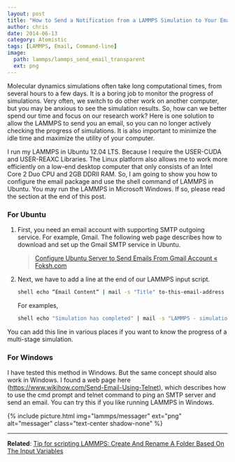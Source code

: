 ```yaml
---
layout: post
title: "How to Send a Notification from a LAMMPS Simulation to Your Email"
author: chris
date: 2014-06-13
category: Atomistic
tags: [LAMMPS, Email, Command-line]
image:
  path: lammps/lammps_send_email_transparent
  ext: png
---
```


Molecular dynamics simulations often take long computational times, from several hours to a few days. It is a boring job to monitor the progress of simulations. Very often, we switch to do other work on another computer, but you may be anxious to see the simulation results. So, how can we better spend our time and focus on our research work? Here is one solution to allow the LAMMPS to send you an email, so you can no longer actively checking the progress of simulations. It is also important to minimize the idle time and maximize the utility of your computer.

<!--more-->

I run my LAMMPS in Ubuntu 12.04 LTS. Because I require the USER-CUDA and USER-REAXC Libraries. The Linux platform also allows me to work more efficiently on a low-end desktop computer that only consists of an Intel Core 2 Duo CPU and 2GB DDRII RAM. So, I am going to show you how to configure the email package and use the shell command of LAMMPS in Ubuntu. You may run the LAMMPS in Microsoft Windows. If so, please read the section at the end of this post.

### For Ubuntu

1. First, you need an email account with supporting SMTP outgoing service. For example, Gmail. The following web page describes how to download and set up the Gmail SMTP service in Ubuntu.

   > <a href="https://foksh.com/site/configure-ubuntu-server-to-send-emails-from-gmail-account/" target="_blank">Configure Ubuntu Server to Send Emails From Gmail Account « Foksh.com</a>

2. Next, we have to add a line at the end of our LAMMPS input script.

   ```bash
   shell echo “Email Content“ | mail -s "Title" to-this-email-address
   ```

   For examples,
  
   ```bash
   shell echo "Simulation has completed" | mail -s "LAMMPS - simulation done" address@email.com
   ```
  
  You can add this line in various places if you want to know the progress of a multi-stage simulation.

### For Windows

I have tested this method in Windows. But the same concept should also work in Windows. I found a web page here (https://www.wikihow.com/Send-Email-Using-Telnet), which describes how to use the cmd prompt and telnet command to ping an SMTP server and send an email. You can try this if you like running LAMMPS in Windows.

{% include picture.html img="lammps/messager" ext="png" alt="messager" class="text-center shadow-none" %}

* * *

**Related**: [Tip for scripting LAMMPS: Create And Rename A Folder Based On The Input Variables](/blog/2014/07/12/Tip-for-scripting-LAMMPS-Create-And-Rename-A-Folder-Based-On-The-Input-Variables)